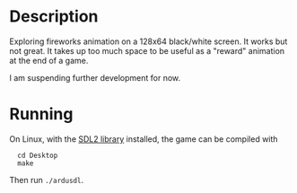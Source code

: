 # Description

Exploring fireworks animation on a 128x64 black/white screen.
It works but not great. It takes up too much space to be useful as a "reward"
animation at the end of a game.

I am suspending further development for now.

# Running

On Linux, with the [SDL2 library](https://github.com/libsdl-org/SDL/tree/SDL2) installed,
the game can be compiled with 
```
  cd Desktop
  make
```
Then run `./ardusdl`.
